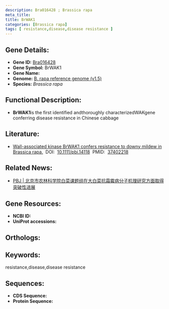 ```yaml
---
description: Bra016428 ; Brassica rapa
meta_title:
title: BrWAK1
categories: [Brassica rapa]
tags: [ resistance,disease,disease resistance ]
---
```


## Gene Details:
- **Gene ID:**	[Bra016428]()
- **Gene Symbol:** BrWAK1
- **Gene Name:** 
- **Genome:** [B. rapa reference genome (v1.5)]()
- **Species:** *Brassica rapa*

## Functional Description:
   - **BrWAK1**is the first identified andthoroughly characterizedWAKgene conferring disease resistance in Chinese cabbage

## Literature:
   - [Wall-associated kinase BrWAK1 confers resistance to downy mildew in Brassica rapa.]( https://onlinelibrary.wiley.com/doi/10.1111/pbi.14118)&nbsp;&nbsp;DOI:&nbsp;&nbsp;[10.1111/pbi.14118](https://onlinelibrary.wiley.com/doi/10.1111/pbi.14118)&nbsp;&nbsp;PMID:&nbsp;&nbsp;[37402218](https://pubmed.ncbi.nlm.nih.gov/37402218/)

## Related News:
   - [PBJ | 北京市农林科学院白菜课题组在大白菜抗霜霉病分子机理研究方面取得突破性进展](https://mp.weixin.qq.com/s/AsWtzcyqZPlddshZ5788kQ)

## Gene Resources:
- **NCBI ID:** [](https://www.ncbi.nlm.nih.gov/gene/?term=)
- **UniProt accessions:** [](https://www.uniprot.org/uniprotkb//entry)

## Orthologs:


## Keywords:
resistance,disease,disease resistance

## Sequences:
- **CDS Sequence:**
- **Protein Sequence:**
